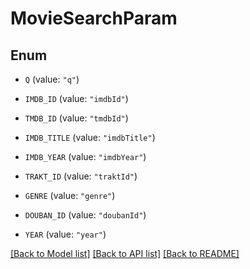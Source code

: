 # MovieSearchParam

## Enum


* `Q` (value: `"q"`)

* `IMDB_ID` (value: `"imdbId"`)

* `TMDB_ID` (value: `"tmdbId"`)

* `IMDB_TITLE` (value: `"imdbTitle"`)

* `IMDB_YEAR` (value: `"imdbYear"`)

* `TRAKT_ID` (value: `"traktId"`)

* `GENRE` (value: `"genre"`)

* `DOUBAN_ID` (value: `"doubanId"`)

* `YEAR` (value: `"year"`)


[[Back to Model list]](../README.md#documentation-for-models) [[Back to API list]](../README.md#documentation-for-api-endpoints) [[Back to README]](../README.md)


